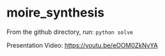 # moire_synthesis

From the github directory, run:
```python solve```


Presentation Video:
https://youtu.be/eOOM0ZkNyYA 
